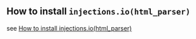 ## How to install `injections.io(html_parser)`
see [How to install injections.io(html_parser)](https://github.com/perriera/html_parser)
